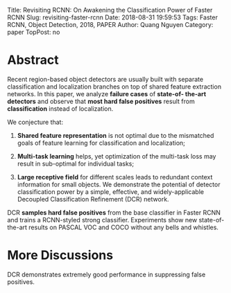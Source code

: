 Title: Revisiting RCNN: On Awakening the Classification Power of Faster RCNN
Slug: revisiting-faster-rcnn
Date: 2018-08-31 19:59:53
Tags: Faster RCNN, Object Detection, 2018, PAPER
Author: Quang Nguyen
Category: paper
TopPost: no

# Abstract 

Recent region-based object detectors are usually built with separate classification and localization branches on top of shared feature extraction networks. In this paper, we analyze **failure cases** of **state-of- the-art detectors** and observe that **most hard false positives** result from **classification** instead of localization. 

We conjecture that:  

1. **Shared feature representation** is not optimal due to the mismatched goals of feature learning for classification and localization; 

2. **Multi-task learning** helps, yet optimization of the multi-task loss may result in sub-optimal for individual tasks; 

3. **Large receptive field** for different scales leads to redundant context information for small objects. We demonstrate the potential of detector classification power by a simple, effective, and widely-applicable Decoupled Classification Refinement (DCR) network. 

DCR **samples hard false positives** from the base classifier in Faster RCNN and trains a RCNN-styled strong classifier. Experiments show new state-of-the-art results on PASCAL VOC and COCO without any bells and whistles.


# More Discussions

DCR demonstrates extremely good performance in suppressing false positives.
